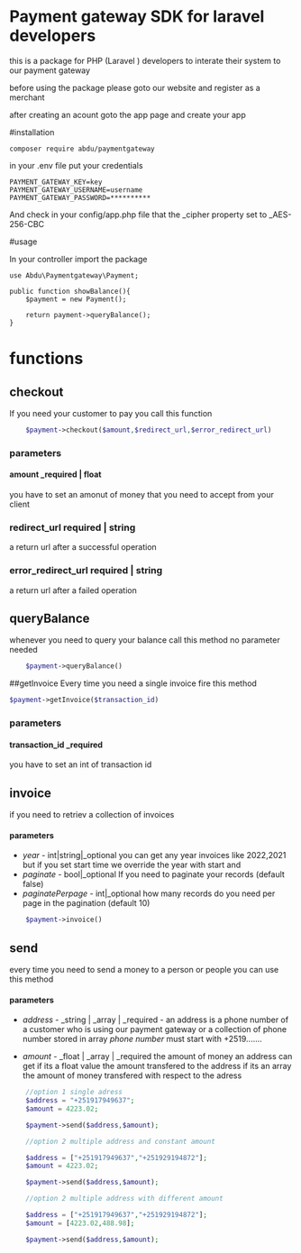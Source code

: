 # Payment gateway SDK for laravel developers

this is a package for PHP (Laravel ) developers to interate their system to our payment gateway

before using the package please goto our website and register as a merchant

after creating an acount goto the app page and create your app


#installation

`composer require abdu/paymentgateway`

in your .env file put your credentials

```
PAYMENT_GATEWAY_KEY=key
PAYMENT_GATEWAY_USERNAME=username
PAYMENT_GATEWAY_PASSWORD=**********

```
And check in your config/app.php file that the _cipher property set to _AES-256-CBC

#usage

In your controller import the package

```
use Abdu\Paymentgateway\Payment;

public function showBalance(){
    $payment = new Payment();
    
    return payment->queryBalance();
}
```

# functions

## checkout

If you need your customer to pay you call this function

```php
    $payment->checkout($amount,$redirect_url,$error_redirect_url) 
```

### parameters
#### amount _required | float
you have to set an amonut of money that you need to accept from your client 

### redirect_url required | string
a return url after a successful operation

### error_redirect_url required | string
a return url after a failed operation


## queryBalance
whenever you need to query your balance call this method no parameter needed
```php
    $payment->queryBalance() 
```

##getInvoice
Every time you need a single invoice fire this method
```php
$payment->getInvoice($transaction_id) 
```

### parameters
#### transaction_id _required
you have to set an int of transaction id 

## invoice
if you need to retriev a collection of invoices

#### parameters
<!-- * *start* - _datetime |_optional put your start time to filter over your invoices 
* *end* - _datetime|_optional put your start time to filter over your invoices -->
* *year* - int|string|_optional you can get any year invoices like 2022,2021 but if you set start time we override the year with start and 
* *paginate* - bool|_optional If you need to paginate your records (default false)
* *paginatePerpage* - int|_optional how many records do you need per page in the pagination (default 10)
```php
    $payment->invoice()
```


## send
every time you need to send a money to a person or people you can use this method

#### parameters
* *address* - _string | _array | _required - an address is a phone number of a customer who is using our payment gateway or a collection of phone number stored in array *phone number* must start with +2519.......

* *amount* - _float | _array | _required  the amount of money an address can get if its a float value the amount transfered to the address if its an array the amount of money transfered with respect to the adress

```php
    //option 1 single adress
    $address = "+251917949637";
    $amount = 4223.02;

    $payment->send($address,$amount);

    //option 2 multiple address and constant amount

    $address = ["+251917949637","+251929194872"];
    $amount = 4223.02;

    $payment->send($address,$amount);

    //option 2 multiple address with different amount

    $address = ["+251917949637","+251929194872"];
    $amount = [4223.02,488.98];

    $payment->send($address,$amount);
```